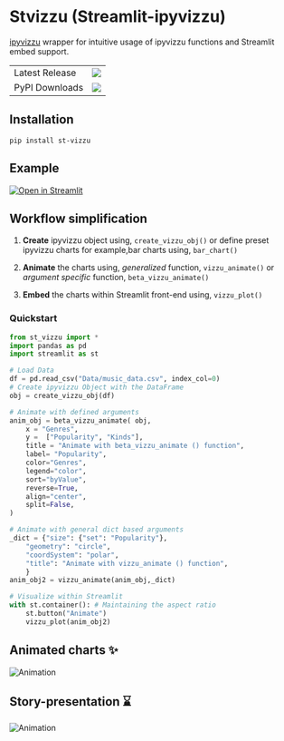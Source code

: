 # Stvizzu (Streamlit-ipyvizzu)
[ipyvizzu](https://github.com/vizzuhq/ipyvizzu) wrapper for intuitive usage of ipyvizzu functions and Streamlit embed support.

<table>
    <tr>
        <td>Latest Release</td>
        <td>
            <a href="https://pypi.org/project/st-vizzu/"/>
            <img src="https://static.pepy.tech/badge/st-vizzu"/>
        </td>
    </tr>
    <tr>
        <td>PyPI Downloads</td>
        <td>
            <a href="https://pepy.tech/project/st-vizzu"/>
            <img src="https://static.pepy.tech/badge/st-vizzu/month"/>
        </td>
    </tr>
</table>

## Installation 
```console
pip install st-vizzu
```
## Example

[![Open in Streamlit](https://static.streamlit.io/badges/streamlit_badge_black_white.svg)](https://avrabyt-streamlit-ipyvizzu-app-f69fjd.streamlitapp.com)

## Workflow simplification 

1. **Create** ipyvizzu object using,
`create_vizzu_obj()`
or define preset ipyvizzu charts for example,bar charts using, `bar_chart()`

2. **Animate** the charts using, _generalized_ function, `vizzu_animate()` or _argument specific_ function, `beta_vizzu_animate()`

3. **Embed** the charts within Streamlit front-end using, `vizzu_plot()`

### Quickstart
```python
from st_vizzu import *
import pandas as pd
import streamlit as st

# Load Data
df = pd.read_csv("Data/music_data.csv", index_col=0)
# Create ipyvizzu Object with the DataFrame
obj = create_vizzu_obj(df)

# Animate with defined arguments 
anim_obj = beta_vizzu_animate( obj,
    x = "Genres",
    y =  ["Popularity", "Kinds"],
    title = "Animate with beta_vizzu_animate () function",
    label= "Popularity",
    color="Genres",
    legend="color",
    sort="byValue",
    reverse=True,
    align="center",
    split=False,
)

# Animate with general dict based arguments 
_dict = {"size": {"set": "Popularity"}, 
    "geometry": "circle",
    "coordSystem": "polar",
    "title": "Animate with vizzu_animate () function",
    }
anim_obj2 = vizzu_animate(anim_obj,_dict)

# Visualize within Streamlit
with st.container(): # Maintaining the aspect ratio
    st.button("Animate")
    vizzu_plot(anim_obj2)

```


## Animated charts ✨
![Animation](https://github.com/avrabyt/Streamlit-ipyvizzu/blob/main/Resources/animation.gif)

## Story-presentation ⌛️
![Animation](https://github.com/avrabyt/Streamlit-ipyvizzu/blob/main/Resources/story.gif)
